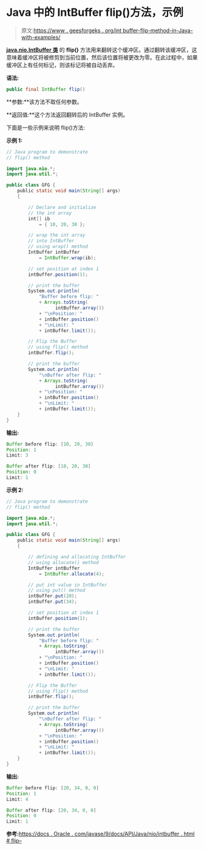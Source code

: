 # Java 中的 IntBuffer flip()方法，示例

> 原文:[https://www . geesforgeks . org/int buffer-flip-method-in-Java-with-examples/](https://www.geeksforgeeks.org/intbuffer-flip-method-in-java-with-examples/)

**[java.nio.IntBuffer 类](https://www.geeksforgeeks.org/tag/java-intbuffer/)** 的 **flip()** 方法用来翻转这个缓冲区。通过翻转该缓冲区，这意味着缓冲区将被修剪到当前位置，然后该位置将被更改为零。在此过程中，如果缓冲区上有任何标记，则该标记将被自动丢弃。

**语法:**

```java
public final IntBuffer flip()
```

**参数:**该方法不取任何参数。

**返回值:**这个方法返回翻转后的 IntBuffer 实例。

下面是一些示例来说明 flip()方法:

**示例 1:**

```java
// Java program to demonstrate
// flip() method

import java.nio.*;
import java.util.*;

public class GFG {
    public static void main(String[] args)
    {

        // Declare and initialize
        // the int array
        int[] ib
            = { 10, 20, 30 };

        // wrap the int array
        // into IntBuffer
        // using wrap() method
        IntBuffer intBuffer
            = IntBuffer.wrap(ib);

        // set position at index 1
        intBuffer.position(1);

        // print the buffer
        System.out.println(
            "Buffer before flip: "
            + Arrays.toString(
                  intBuffer.array())
            + "\nPosition: "
            + intBuffer.position()
            + "\nLimit: "
            + intBuffer.limit());

        // Flip the Buffer
        // using flip() method
        intBuffer.flip();

        // print the buffer
        System.out.println(
            "\nBuffer after flip: "
            + Arrays.toString(
                  intBuffer.array())
            + "\nPosition: "
            + intBuffer.position()
            + "\nLimit: "
            + intBuffer.limit());
    }
}
```

**输出:**

```java
Buffer before flip: [10, 20, 30]
Position: 1
Limit: 3

Buffer after flip: [10, 20, 30]
Position: 0
Limit: 1

```

**示例 2:**

```java
// Java program to demonstrate
// flip() method

import java.nio.*;
import java.util.*;

public class GFG {
    public static void main(String[] args)
    {

        // defining and allocating IntBuffer
        // using allocate() method
        IntBuffer intBuffer
            = IntBuffer.allocate(4);

        // put int value in IntBuffer
        // using put() method
        intBuffer.put(20);
        intBuffer.put(34);

        // set position at index 1
        intBuffer.position(1);

        // print the buffer
        System.out.println(
            "Buffer before flip: "
            + Arrays.toString(
                  intBuffer.array())
            + "\nPosition: "
            + intBuffer.position()
            + "\nLimit: "
            + intBuffer.limit());

        // Flip the Buffer
        // using flip() method
        intBuffer.flip();

        // print the buffer
        System.out.println(
            "\nBuffer after flip: "
            + Arrays.toString(
                  intBuffer.array())
            + "\nPosition: "
            + intBuffer.position()
            + "\nLimit: "
            + intBuffer.limit());
    }
}
```

**输出:**

```java
Buffer before flip: [20, 34, 0, 0]
Position: 1
Limit: 4

Buffer after flip: [20, 34, 0, 0]
Position: 0
Limit: 1

```

**参考:**[https://docs . Oracle . com/javase/9/docs/API/Java/nio/intbuffer . html # flip–](https://docs.oracle.com/javase/9/docs/api/java/nio/IntBuffer.html#flip--)